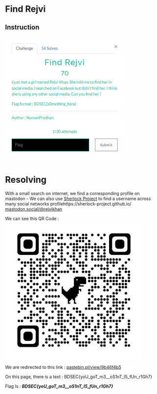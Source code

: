 # Find Rejvi

## Instruction
![Instruction](Instruction.png)

# Resolving 

With a small search on internet, we find a corresponding profile on mastodon  - We can also use [Sherlock Project](https://sherlock-project.github.io/) to find a username across many social networks profilehttps://sherlock-project.github.io/
[mastodon.social/@rejvikhan](https://mastodon.social/@rejvikhan)

We can see this QR Code :  
![QRCode](QRCode.png)

We are redirected to this link : [pastebin.pl/view/9b46f4b5](https://pastebin.pl/view/9b46f4b5)

On this page, there is a text : BDSEC{yoU_goT_m3__oS1nT_I5_fUn_r1Gh7}

Flag Is : **_BDSEC{yoU_goT_m3__oS1nT_I5_fUn_r1Gh7}_**
